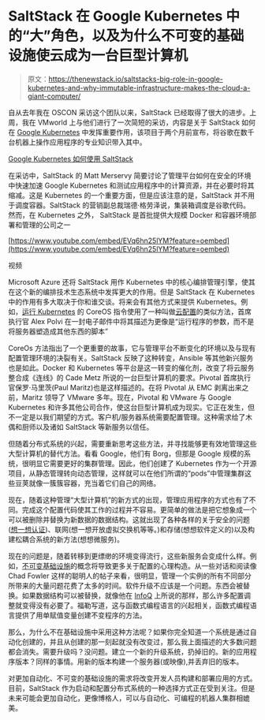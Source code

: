 # SaltStack 在 Google Kubernetes 中的“大”角色，以及为什么不可变的基础设施使云成为一台巨型计算机

> 原文：<https://thenewstack.io/saltstacks-big-role-in-google-kubernetes-and-why-immutable-infrastructure-makes-the-cloud-a-giant-computer/>

自从去年我在 OSCON 采访这个团队以来，SaltStack 已经取得了很大的进步。上周，我在 VMworld 上与他们进行了一次简短的采访，内容是关于 SaltStack 如何在 [Google Kubernetes](https://googlecloudplatform.blogspot.com/2014/08/containers-vms-kubernetes-and-vmware.html) 中发挥重要作用，该项目于两个月前宣布，将谷歌在数千台机器上操作应用程序的专业知识带入其中。

[Google Kubernetes 如何使用 SaltStack](https://thenewstack.simplecast.com/episodes/how-google-kubernetes-uses-saltstack)

在采访中，SaltStack 的 Matt Merservy 简要讨论了管理平台如何在安全的环境中快速加速 Google Kubernetes 和测试应用程序中的计算资源，并在必要时将其缩减。这是 Kubernetes 的一个重要方面，但是应该注意的是，SaltStack 并不用于调度容器。SaltStack 的营销副总裁瑞德·格劳泽说，集装箱调度是谷歌代码。然而，在 Kubernetes 之外， SaltStack 是首批提供大规模 Docker 和容器环境部署和管理的公司之一

[https://www.youtube.com/embed/EVq6hn25lYM?feature=oembed](https://www.youtube.com/embed/EVq6hn25lYM?feature=oembed)

视频

Microsoft Azure 还将 SaltStack 用作 Kubernetes 中的核心编排管理引擎，使其在这个新的编排技术生态系统中发挥更大的作用。但是 SaltStack 在 Kubernetes 中的作用有多大取决于你和谁交谈。将来会有其他方式来提供 Kubernetes。例如，[运行 Kubernetes](https://coreos.com/blog/running-kubernetes-example-on-CoreOS-part-2/) 的 CoreOS 指令使用了一种叫做[云配置](https://coreos.com/docs/cluster-management/setup/cloudinit-cloud-config/)的类似方法，首席执行官 Alex Polvi 在一封电子邮件中将其描述为更像是“运行程序的参数，而不是将服务器塑造成其他东西的脚本”

CoreOs 方法指出了一个更重要的故事，它与管理平台不断变化的环境以及与现有配置管理环境的决裂有关。SaltStack 反映了这种转变，Ansible 等其他新兴服务也是如此。Docker 和 Kubernetes 等平台是这一转变的催化剂，改变了将云服务整合成《连线》的 Cade Metz 所说的一台巨型计算机的要求。Pivotal 首席执行官保罗·马里茨(Paul Maritz)也是这样描述的。在将 Pivotal 从 EMC 剥离出来之前，Maritz 领导了 VMware 多年。现在，Pivotal 和 VMware 与 Google Kubernetes 和许多其他公司合作，使这台巨型计算机成为现实。它正在发生，但不一定是以我们期望的方式。客户机/服务器系统需要配置管理。这种需求给了木偶和厨师以及诸如 SaltStack 等新服务以信任。

但随着分布式系统的兴起，需要重新思考这些方法，并寻找能够更有效地管理这些大型计算机的替代方法。看看 Google，他们有 Borg，但那是 Google 规模的系统，很明显它需要更好的集群管理。因此，他们创建了 Kubernetes 作为一个开源项目，从静态管理转向动态管理，这样就可以在他们所谓的“pods”中管理集群这些豆荚就像一簇簇容器，充当着它们自己的网络。

现在，随着这种管理“大型计算机”的新方式的出现，管理应用程序的方式也有了不同。完成这个配置代码使其工作的过程并不容易。更简单的做法是把它想象成一个可以被删除并替换为新数据的数据结构。这就出现了各种各样的关于安全的问题([想一想认证](https://thenewstack.io/dont-be-a-saas-hypochondriac/))、联网(想一想开放虚拟交换机等等。)和存储(想想软件定义的)以及构建松耦合系统的新方法(想想微服务)。

现在的问题是，随着转移到更缥缈的环境变得流行，这些新服务会变成什么样。例如，[不可变基础设施](http://blog.codeship.io/2014/07/22/immutable-infrastructure.html)的概念将导致更多关于配置的心理构造。从一些对话和阅读像 Chad Fowler 这样的聪明人的帖子来看，很明显，管理一个实例的所有不同部分所带来的大量问题花费了太多的时间。软件升级不应该是一个问题。东西会被替换。如果数据结构可以被替换，就像他在 [InfoQ](http://www.infoq.com/articles/virtual-panel-immutable-infrastructure) 上所说的那样，那么许多配置调整就变得没有必要了。福勒写道，这与函数式编程语言的兴起相关，函数式编程语言提供了用单赋值变量创建不变程序的方法。

那么，为什么不在基础设施中采用这种方法呢？如果你完全知道一个系统是通过自动化创建的，并且从创建的那一刻起就没有改变过，那么我上面描述的大多数问题都会消失。需要升级吗？没问题。建立一个新的升级系统，扔掉旧的。新的应用程序版本？同样的事情。用新的版本构建一个服务器(或映像),并丢弃旧的版本。

对更加自动化、不可变的基础设施的需求将改变开发人员构建和部署应用的方式。目前，SaltStack 作为启动和配置分布式系统的一种选择方式正在受到关注。但是未来可能会更加自动化，更像博格人，可以与自动化、可编程的机器人集群相媲美。

<svg xmlns:xlink="http://www.w3.org/1999/xlink" viewBox="0 0 68 31" version="1.1"><title>Group</title> <desc>Created with Sketch.</desc></svg>